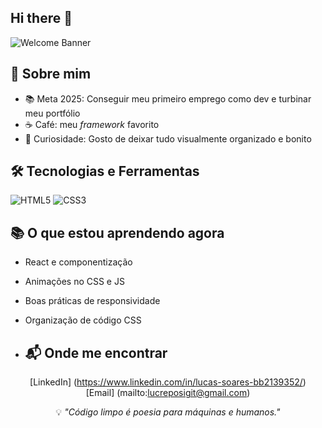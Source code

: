 ## Hi there 👋


![Welcome Banner](https://readme-typing-svg.herokuapp.com?font=Fira+Code&weight=600&size=25&pause=1000&color=ffffff&width=600&lines=👋+Olá,+eu+sou+Lucas+Soares!;💻+Desenvolvedor+Frontend+em+evolução;🚀+Amante+de+código+limpo+e+responsivo)

## 🚀 Sobre mim
- 📚 Meta 2025: Conseguir meu primeiro emprego como dev e turbinar meu portfólio
- ☕ Café: meu *framework* favorito
- 🎨 Curiosidade: Gosto de deixar tudo visualmente organizado e bonito

## 🛠️ Tecnologias e Ferramentas
![HTML5](https://img.shields.io/badge/HTML5-E34F26?style=for-the-badge&logo=html5&logoColor=white)
![CSS3](https://img.shields.io/badge/CSS3-1572B6?style=for-the-badge&logo=css3&logoColor=white)

## 📚 O que estou aprendendo agora
- React e componentização
- Animações no CSS e JS
- Boas práticas de responsividade
- Organização de código CSS

- ## 📬 Onde me encontrar
<div align="center">

  [LinkedIn] (https://www.linkedin.com/in/lucas-soares-bb2139352/)
 <br>[Email] (mailto:lucreposigit@gmail.com)</br>

</div>

<div align="center">
  
💡 *"Código limpo é poesia para máquinas e humanos."*

</div>
